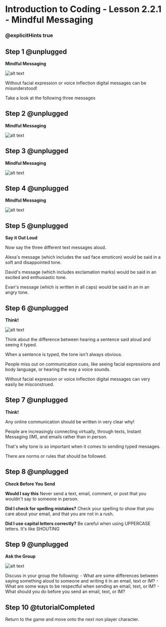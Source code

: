 # Introduction to Coding - Lesson 2.2.1 - Mindful Messaging
### @explicitHints true

## Step 1 @unplugged
**Mindful Messaging**

![alt text](https://introduction.codingcredentials.com/Lesson2/2.2.1/images/1.jpg?raw=true "Mindful Messaging")

Without facial expression or voice inflection digital messages can be misunderstood!

Take a look at the following three messages

## Step 2 @unplugged
**Mindful Messaging**

![alt text](https://introduction.codingcredentials.com/Lesson2/2.2.1/images/2.jpg?raw=true "Mindful Messaging")

## Step 3 @unplugged
**Mindful Messaging**

![alt text](https://introduction.codingcredentials.com/Lesson2/2.2.1/images/3.jpg?raw=true "Mindful Messaging")

## Step 4 @unplugged
**Mindful Messaging**

![alt text](https://introduction.codingcredentials.com/Lesson2/2.2.1/images/4.jpg?raw=true "Mindful Messaging")

## Step 5 @unplugged
**Say it Out Loud**

Now say the three different text messages aloud.

Alexa's message (which includes the sad face emoticon) would be said in a soft and disappointed tone.

David's message (which includes exclamation marks) would be said in an excited and enthusiastic tone.

Evan's message (which is written in all caps) would be said in an in an angry tone.

## Step 6 @unplugged
**Think!**

![alt text](https://introduction.codingcredentials.com/Lesson2/2.2.1/images/5.jpg?raw=true "Digital Citzenship")

Think about the difference between hearing a sentence said aloud and seeing it typed.

When a sentence is typed, the tone isn't always obvious.

People miss out on communication cues, like seeing facial expressions and body language, or hearing the way a voice sounds.

Without facial expression or voice inflection digital messages can very easily be misconstrued.


## Step 7 @unplugged
**Think!**

Any online communication should be written in very clear why!

People are increasingly connecting virtually, through texts, Instant Messaging (IM), and emails rather than in person.

That's why tone is so important when it comes to sending typed messages.

There are norms or rules that should be followed.

## Step 8 @unplugged
**Check Before You Send**

**Would I say this**
Never send a text, email, comment, or post that you wouldn't say to someone in person.

**Did I check for spelling mistakes?**
Check your spelling to show that you care about your email, and that you are not in a rush.

**Did I use capital letters correctly?**
Be careful when using UPPERCASE letters. It's like SHOUTING

## Step 9 @unplugged
**Ask the Group**

![alt text](https://introduction.codingcredentials.com/Lesson2/2.2.1/images/6.jpg?raw=true "Mindful Messaging")

Discuss in your group the following:
	- What are some differences between saying something aloud to someone and writing it in an email, text or IM?
	- What are some ways to be respectful when sending an email, text, or IM?
	- What should you do before you send  an email, text, or IM?


## Step 10 @tutorialCompleted
Return to the game and move onto the next non player character.